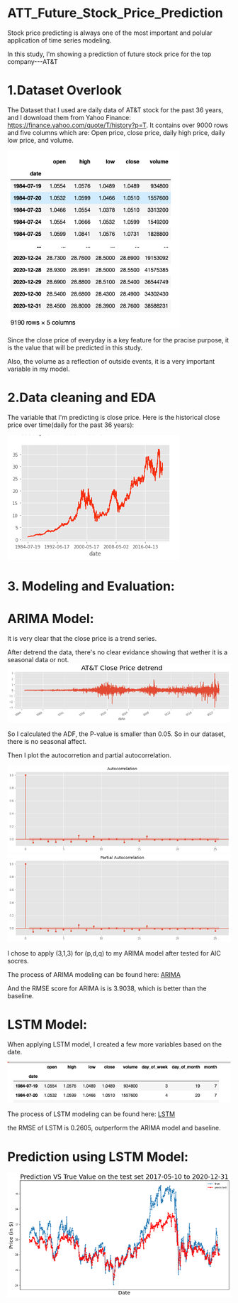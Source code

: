 # ATT_Future_Stock_Price_Prediction



Stock price predicting is always one of the most important and polular application of time series modeling.

In this study, I'm showing a prediction of future stock price for the top company---AT&T


# 1.Dataset Overlook

The Dataset that I used are daily data of AT&T stock for the past 36 years, and I download them from Yahoo Finance: https://finance.yahoo.com/quote/T/history?p=T. 
It contains over 9000 rows and five columns which are: Open price, close price, daily high price, daily low price, and volume.

![Screenshot](Image/1.png)

Since the close price of everyday is a key feature for the pracise purpose, it is the value that will be predicted in this study.

Also, the volume as a reflection of outside events, it is a very important variable in my model.


# 2.Data cleaning and EDA
The variable that I'm predicting is close price. 
Here is the historical close price over time(daily for the past 36 years):

![Screenshot](Image/2.png)


# 3. Modeling and Evaluation:
  # ARIMA Model:
  
  It is very clear that the close price is a trend series. 

  After detrend the data, there's no clear evidance showing that wether it is a seasonal data or not.
![Screenshot](Image/3.png)

So I calculated the ADF, the P-value is smaller than 0.05. So in our dataset, there is no seasonal affect.
  
  Then I plot the autocorretion and partial autocorrelation.
  
  ![Screenshot](Image/4.png)
  ![Screenshot](Image/5.png)
  
  I chose to apply (3,1,3) for (p,d,q) to my ARIMA model after tested for AIC socres.
  
  The process of ARIMA modeling can be found here: [ARIMA](https://github.com/mianwei66/ATT_Future_Stock_Price_Prediction/blob/main/Models/ARIMA_MODEL.ipynb)
  
  And the RMSE score for ARIMA is is 3.9038, which is better than the baseline.
  
  # LSTM Model:
  
  When applying LSTM model, I created a few more variables based on the date.
  
   ![Screenshot](Image/6.png)
   
  The process of LSTM modeling can be found here: [LSTM](https://github.com/mianwei66/ATT_Future_Stock_Price_Prediction/blob/main/Models/LSTM_MODEL.ipynb)
  
  the RMSE of LSTM is 0.2605, outperform the ARIMA model and baseline. 
  
  # Prediction using LSTM Model:
  
  ![Screenshot](Image/7.png)
  

  




